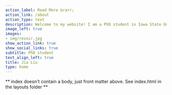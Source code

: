 ```yaml
---
action_label: Read More &rarr;
action_link: /about
action_type: text
description: Welcome to my website! I am a PhD student in Iowa State University majoring in bioinformatics and computational biology (minor in statistics). You can learn more about me in the *ABOUT* session. I plan to post my learning journeys in programming & data science on *BLOG* page. You will find some projects I am working on in *PROJECTS*. *MORE JOURNEYS* may include some fun projects or blogs I plan to do the next, or some ideas & inspirations I get. Hope you enjoy yourself here!
image_left: true
images:
- img/revoir.jpg
show_action_link: true
show_social_links: true
subtitle: PhD student
text_align_left: true
title: Jia Liu
type: home
---
```


** index doesn't contain a body, just front matter above.
See index.html in the layouts folder **
